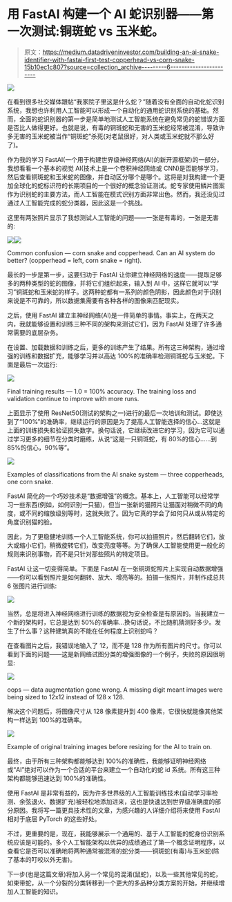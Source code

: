 # 用 FastAI 构建一个 AI 蛇识别器——第一次测试:铜斑蛇 vs 玉米蛇。

> 原文：<https://medium.datadriveninvestor.com/building-an-ai-snake-identifier-with-fastai-first-test-copperhead-vs-corn-snake-15b10ec1c807?source=collection_archive---------6----------------------->

[![](img/2669e1fb4ab579c4de525c312959fb25.png)](http://www.track.datadriveninvestor.com/1B9E)

在看到很多社交媒体跟帖“我家院子里这是什么蛇？”随着没有全面的自动化蛇识别系统，我想也许利用人工智能可以形成一个自动化的通用蛇识别系统的基础。然而，全面的蛇识别器的第一步是简单地测试人工智能系统在避免常见的蛇错误方面是否比人做得更好。也就是说，有毒的铜斑蛇和无害的玉米蛇经常被混淆，导致许多无害的玉米蛇被当作“铜斑蛇”杀死(对老鼠很好，对人类或玉米蛇就不那么好了)。

作为我的学习 FastAI(一个用于构建世界级神经网络(AI)的新开源框架)的一部分，我想看看一个基本的视觉 AI(技术上是一个卷积神经网络或 CNN)是否能够学习，然后查看铜斑蛇和玉米蛇的图像，并自动区分哪个是哪个。这将是对我构建一个更加全球化的蛇标识符的长期项目的一个很好的概念验证测试。蛇专家使用鳞片图案作为识别蛇的主要方法，而人工智能在模式识别方面非常出色。然而，我还没见过通过人工智能完成的蛇分类器，因此这是一个挑战。

这里有两张照片显示了我想测试人工智能的问题——一张是有毒的，一张是无害的:

![](img/e11d35f5aab9abe515f5f194f5aba56a.png)![](img/ae29cb39d9c4f8a5e5cab80bedff0186.png)

Common confusion — corn snake and copperhead. Can an AI system do better? (copperhead = left, corn snake = right).

最长的一步是第一步，这要归功于 FastAI 让你建立神经网络的速度——提取足够多的两种类型的蛇的图像，并将它们组织起来，输入到 AI 中，这样它就可以“学习”铜斑蛇和玉米蛇的样子。这两种蛇都有一系列的颜色阴影，因此颜色对于识别来说是不可靠的，所以数据集需要有各种各样的图像来匹配现实。

之后，使用 FastAI 建立主神经网络(AI)是一件简单的事情。事实上，在两天之内，我就能够设置和训练三种不同的架构来测试它们，因为 FastAI 处理了许多通常需要的底层杂务。

在设置、加载数据和训练之后，更多的训练产生了结果。所有这三种架构，通过增强的训练和数据扩充，能够学习并以高达 100%的准确率检测铜斑蛇与玉米蛇。下面是最后一次运行:

![](img/ed005132feefc42f3945ada3d01fee1a.png)

Final training results — 1.0 = 100% accuracy. The training loss and validation continue to improve with more runs.

上面显示了使用 ResNet50(测试的架构之一)进行的最后一次培训和测试。即使达到了“100%”的准确率，继续运行的原因是为了提高人工智能选择的信心…这就是上面的训练损失和验证损失数字。换句话说，它继续改进它的学习，因为它可以通过学习更多的细节在分类时磨练，从说“这是一只铜斑蛇，有 80%的信心……到 85%的信心，90%等”。

![](img/f1d9828882c34397fb2e7f004faa4483.png)

Examples of classifications from the AI snake system — three copperheads, one corn snake.

FastAI 简化的一个巧妙技术是“数据增强”的概念。基本上，人工智能可以经常学习一些东西(例如，如何识别一只猫)，但当一张新的猫照片让猫面对稍微不同的角度，或不同的缩放级别等时，这就失败了。因为它真的学会了如何只从或从特定的角度识别猫的脸。

因此，为了更稳健地训练一个人工智能系统，你可以拍摄照片，然后翻转它们，放大或缩小它们，稍微旋转它们，改变亮度等等。为了确保人工智能使用更一般化的规则来识别事物，而不是只针对那些照片的特定项目。

FastAI 让这一切变得简单。下面是 FastAI 在一张铜斑蛇照片上实现自动数据增强——你可以看到照片是如何翻转、放大、增亮等的。拍摄一张照片，并制作成总共 6 张图片进行训练:

![](img/f5d323a09663a98cda22c27fa4d32448.png)

当然，总是将进入神经网络进行训练的数据视为安全检查是有原因的。当我建立一个新的架构时，它总是达到 50%的准确率…换句话说，不比随机猜测好多少。发生了什么事？这种建筑真的不能在任何程度上识别蛇吗？

在查看图片之后，我错误地输入了 12，而不是 128 作为所有图片的尺寸。你可以看到下面的问题——这是新网络试图分类的增强图像的一个例子，失败的原因很明显:

![](img/bd9bc0032a462d2c0ec35032c2aa200f.png)

oops — data augmentation gone wrong. A missing digit meant images were being sized to 12x12 instead of 128 x 128.

解决这个问题后，将图像尺寸从 128 像素提升到 400 像素，它很快就能像其他架构一样达到 100%的准确率。

![](img/521e11c2208b4c55a33f9cbe0debf195.png)

Example of original training images before resizing for the AI to train on.

最终，由于所有三种架构都能够达到 100%的准确性，我能够证明神经网络或“AI”绝对可以作为一个合适的平台来建立一个自动化的蛇 id 系统。所有这三种架构都能够迅速达到 100%的准确性。

使用 FastAI 是非常有益的，因为许多世界级的人工智能训练技术(自动学习率检测、余弦退火、数据扩充)被轻松地添加进来，这也是快速达到世界级准确度的部分原因。我将写一篇更具技术性的文章，为感兴趣的人详细介绍将来使用 FastAI 相对于底层 PyTorch 的这些好处。

不过，更重要的是，现在，我能够展示一个通用的、基于人工智能的蛇身份识别系统应该是可能的。多个人工智能架构以优异的成绩通过了第一个概念证明程序，以查看它是否可以准确地将两种通常被混淆的蛇分类——铜斑蛇(有毒)与玉米蛇(除了基本的叮咬以外无害)。

下一步(也是这篇文章)将加入另一个常见的混淆(鼠蛇)，以及一些其他常见的蛇，如束带蛇，从一个分裂的分类转移到一个更大的多品种分类方案的开始，并继续增加人工智能的知识。